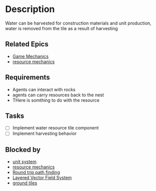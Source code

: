 # Description

Water can be harvested for construction materials and unit production, water is removed from the tile as a result of harvesting
## Related Epics
- [Game Mechanics](Game%20Mechanics.md)
- [resource mechanics](resource%20mechanics.md)

## Requirements

- Agents can interact with rocks
- agents can carry resources back to the nest
- THere is somthing to do with the resource

## Tasks 

- [ ] Implement water resource tile component
- [ ] Implement harvesting behavior

## Blocked by 

- [unit system](unit%20system.md)
- [resource mechanics](resource%20mechanics.md)
- [Round trip path finding](Round%20trip%20path%20finding.md)
- [Layered Vector Field System](Layered%20Vector%20Field%20System.md)
- [ground tiles](ground%20tiles.md)
